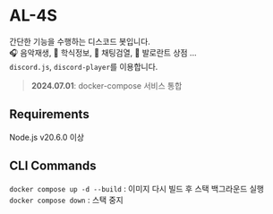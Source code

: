# AL-4S
간단한 기능을 수행하는 디스코드 봇입니다.  
🎧 음악재생, 🍚 학식정보, 💬 채팅검열, 🔫 발로란트 상점 ...  
`discord.js`, `discord-player`를 이용합니다.  
> **2024.07.01**: docker-compose 서비스 통합

## Requirements
Node.js v20.6.0 이상

## CLI Commands
`docker compose up -d --build` : 이미지 다시 빌드 후 스택 백그라운드 실행  
`docker compose down` : 스택 중지
